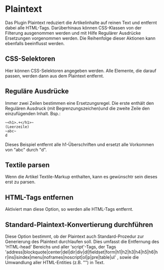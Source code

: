 # Plaintext

Das Plugin Plaintext reduziert die Artikelinhalte auf reinen Text und entfernt dabei alle HTML-Tags.
Darüberhinaus können CSS-Klassen von der Filterung ausgenommen werden und mit Hilfe Regulärer Ausdrücke Ersetzungen vorgenommen werden.
Die Reihenfolge dieser Aktionen kann ebenfalls beeinflusst werden.


## CSS-Selektoren
Hier können CSS-Selektoren angegeben werden. Alle Elemente, die darauf passen, werden dann aus dem Plaintext entfernt.

## Reguläre Ausdrücke
Immer zwei Zeilen bestimmen eine Ersetzungsregel. Die erste enthält den Regulären Ausdruck (mit Begrenzungszeichen)und die zweite Zeile den einzufügenden Inhalt.
Bsp.:
```text
~<h1>.+</h1>~
(Leerzeile)
~abc~
d
```

Dieses Beispiel entfernt alle h1-Überschriften und ersetzt alle Vorkommen von "abc" durch "d".


## Textile parsen
Wenn die Artikel Textile-Markup enthalten, kann es gewünschtr sein dieses erst zu parsen.

## HTML-Tags entfernen
Aktiviert man diese Option, so werden alle HTML-Tags entfernt. 

## Standard-Plaintext-Konvertierung durchführen
Diese Option bestimmt, ob der Plaintext auch Standard-Prozedur zur Generierung des Plaintext durchlaufen soll.
Dies umfasst die Entfernung des 'HTML-head' Bereichs und aller 'script'-Tags, der Tags
'address|blockquote|center|del|dir|div|dl|fieldset|form|h1|h2|h3|h4|h5|h6|hr|ins|isindex|menu|noframes|noscript|ol|p|pre|table|ul'
, sowie die Umwandlung aller HTML-Entities (z.B. "&shy;") in Text.